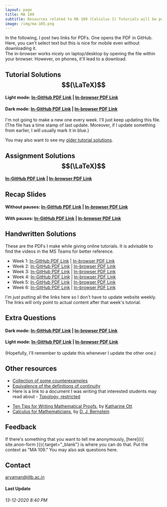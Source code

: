 ```yaml
---
layout: page
title: MA 109
subtitle: Resources related to MA 109 (Calculus I) Tutorials will be posted here
image: /img/ma-105.png
---
```


In the following, I post two links for PDFs. One opens the PDF in GitHub. Here, you can't select text but this is nice for mobile even without downloading it.  
The in-browser works nicely on laptop/desktop by opening the file within your browser. However, on phones, it'll lead to a download.

## Tutorial Solutions $$(\LaTeX)$$
#### Light mode: [In-GitHub PDF Link](https://github.com/aryamanmaithani/ma-109-tut/blob/master/tut-solutions.pdf) | [In-browser PDF Link](https://aryamanmaithani.github.io/ma-109-tut/tut-solutions.pdf)
#### Dark mode: [In-GitHub PDF Link](https://github.com/aryamanmaithani/ma-109-tut/blob/master/tut-solutions-dark.pdf) | [In-browser PDF Link](https://aryamanmaithani.github.io/ma-109-tut/tut-solutions-dark.pdf)

I'm not going to make a new one every week. I'll just keep updating this file. (The file has a time stamp of last update. Moreover, if I update something from earlier, I will usually mark it in blue.)  

You may also want to see my [older tutorial solutions](/tuts/ma-105).

## Assignment Solutions $$(\LaTeX)$$
#### [In-GitHub PDF Link](https://github.com/aryamanmaithani/ma-109-tut/blob/master/assign-solutions.pdf) | [In-browser PDF Link](https://aryamanmaithani.github.io/ma-109-tut/assign-solutions.pdf)

## Recap Slides

#### Without pauses: [In-GitHub PDF Link](https://github.com/aryamanmaithani/ma-109-tut/blob/master/recap.pdf) | [In-browser PDF Link](https://aryamanmaithani.github.io/ma-109-tut/recap.pdf)
#### With pauses: [In-GitHub PDF Link](https://github.com/aryamanmaithani/ma-109-tut/blob/master/recap-with-pauses.pdf) | [In-browser PDF Link](https://aryamanmaithani.github.io/ma-109-tut/recap-with-pauses.pdf)

## Handwritten Solutions
These are the PDFs I make while giving online tutorials. It is advisable to find the videos in the MS Teams for better reference.

* Week 1: [In-GitHub PDF Link](https://github.com/aryamanmaithani/ma-109-tut/blob/master/handwritten/1.pdf) \| [In-browser PDF Link](https://aryamanmaithani.github.io/ma-109-tut/handwritten/1.pdf)
* Week 2: [In-GitHub PDF Link](https://github.com/aryamanmaithani/ma-109-tut/blob/master/handwritten/2.pdf) \| [In-browser PDF Link](https://aryamanmaithani.github.io/ma-109-tut/handwritten/2.pdf)
* Week 3: [In-GitHub PDF Link](https://github.com/aryamanmaithani/ma-109-tut/blob/master/handwritten/3.pdf) \| [In-browser PDF Link](https://aryamanmaithani.github.io/ma-109-tut/handwritten/3.pdf)
* Week 4: [In-GitHub PDF Link](https://github.com/aryamanmaithani/ma-109-tut/blob/master/handwritten/4.pdf) \| [In-browser PDF Link](https://aryamanmaithani.github.io/ma-109-tut/handwritten/4.pdf)
* Week 5: [In-GitHub PDF Link](https://github.com/aryamanmaithani/ma-109-tut/blob/master/handwritten/5.pdf) \| [In-browser PDF Link](https://aryamanmaithani.github.io/ma-109-tut/handwritten/5.pdf)
* Week 6: [In-GitHub PDF Link](https://github.com/aryamanmaithani/ma-109-tut/blob/master/handwritten/6.pdf) \| [In-browser PDF Link](https://aryamanmaithani.github.io/ma-109-tut/handwritten/6.pdf)

I'm just putting all the links here so I don't have to update website weekly. The links will only point to actual content after that week's tutorial.

## Extra Questions
#### Dark mode: [In-GitHub PDF Link](https://github.com/aryamanmaithani/ma-109-tut/blob/master/extra.pdf) | [In-browser PDF Link](https://aryamanmaithani.github.io/ma-109-tut/extra.pdf)
#### Light mode: [In-GitHub PDF Link](https://github.com/aryamanmaithani/ma-109-tut/blob/master/extra-light.pdf) | [In-browser PDF Link](https://aryamanmaithani.github.io/ma-109-tut/extra-light.pdf)
(Hopefully, I'll remember to update this whenever I update the other one.)

## Other resources
* [Collection of some counterexamples](https://github.com/aryamanmaithani/ma-105-tut/blob/master/Additional%20resources/Counterexamples.pdf) 
* [Equivalence of the definitions of continuity](https://github.com/aryamanmaithani/ma-105-tut/blob/master/Equivalence%20of%20the%20two%20definitions%20of%20continuity.pdf)
* Here is a link to a document I was writing that interested students may read about - [Topology, restricted](https://github.com/aryamanmaithani/ma-105-tut/blob/master/Additional%20resources/Topology%2C%20restricted.pdf) 
<!-- * [A slightly different definition of Riemann integration](https://github.com/aryamanmaithani/ma-105-tut/blob/master/Additional%20resources/Integration%20with%20tagged%20partition.pdf) -->
<!-- * [A precise definition of simply-connected sets](https://github.com/aryamanmaithani/ma-105-tut/blob/master/Additional%20resources/Simply%20connected%20sets.pdf) -->
* [Ten Tips for Writing Mathematical Proofs](https://drive.google.com/file/d/1yh3nIm9_oSY8KKl2gktmZT22EHIWikiQ/view), by [Katharine Ott](https://www.bates.edu/faculty-expertise/profile/katharine-a-ott/)
* [Calculus for Mathematicians](https://cr.yp.to/papers/calculus.pdf), by [D. J. Bernstein](https://cr.yp.to/djb.html)
<!-- * [A geometric approach to saddle points of surfaces](http://www.math.iitb.ac.in/~srg/preprints/TechPaperGhorpade-1.pdf), by [Sudhir R. Ghorpade](http://www.math.iitb.ac.in/~srg/) and [Balmohan V. Limaye](http://www.math.iitb.ac.in/~bvl/). However, note that this is **not** the definition that we will be following in this course. -->

## Feedback
If there's something that you want to tell me anonymously, [here]({{ site.anon-form }}){:target="_blank"} is where you can do that. Put the context as "MA 109." You may also ask questions here.   
<!-- [Here](/tuts/ma-109/responses) are my responses to some of your responses. -->

## Contact
[aryaman@iitb.ac.in](mailto:aryaman@iitb.ac.in)  

#### Last Update
###### 13-12-2020 8:40 PM